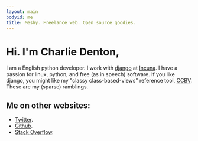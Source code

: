 ```yaml
---
layout: main
bodyid: me
title: Meshy. Freelance web. Open source goodies.
---
```


# Hi. I'm Charlie Denton,

I am a English python developer.
I work with [django](https://www.djangoproject.com) at [Incuna](http://incuna.com/).
I have a passion for linux, python, and free (as in speech) software.
If you like django, you might like my "classy class-based-views" reference tool, [CCBV](http://ccbv.co.uk/).
These are my (sparse) ramblings.

## Me on other websites:

* [Twitter](http://twitter.com/meshy).
* [Github](http://github.com/meshy).
* [Stack Overflow](http://stackoverflow.com/users/400691/meshy).